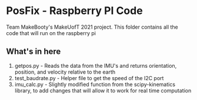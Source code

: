 # PosFix - Raspberry PI Code
Team MakeBooty's MakeUofT 2021 project. This folder contains all the code that will run on the raspberry pi

## What's in here
1. getpos.py - Reads the data from the IMU's and returns orientation, position, and velocity relative to the earth
2. test_baudrate.py - Helper file to get the speed of the I2C port
3. imu_calc.py - Slightly modified function from the scipy-kinematics library, to add changes that will allow it to work for real time computation
